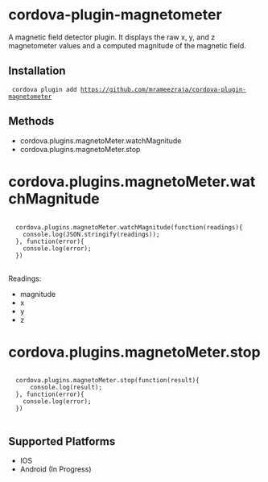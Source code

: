 cordova-plugin-magnetometer
====================

A magnetic field detector plugin. It displays the raw x, y, and z magnetometer values and a computed magnitude of the magnetic field.

Installation
------------

<code> cordova plugin add https://github.com/mrameezraja/cordova-plugin-magnetometer </code>


Methods
-------
- cordova.plugins.magnetoMeter.watchMagnitude
- cordova.plugins.magnetoMeter.stop


cordova.plugins.magnetoMeter.watchMagnitude
=================

<pre>
<code>
  cordova.plugins.magnetoMeter.watchMagnitude(function(readings){
    console.log(JSON.stringify(readings));
  }, function(error){
    console.log(error);
  })
</code>
</pre>

Readings:
- magnitude
- x
- y
- z

cordova.plugins.magnetoMeter.stop
=================

<pre>
<code>
  cordova.plugins.magnetoMeter.stop(function(result){
      console.log(result);
  }, function(error){
    console.log(error);
  })
</code>
</pre>


Supported Platforms
-------------------

- IOS
- Android (In Progress)


